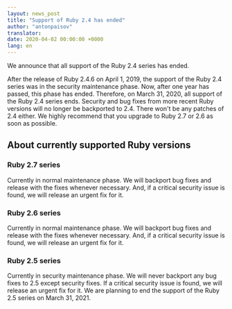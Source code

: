 ```yaml
---
layout: news_post
title: "Support of Ruby 2.4 has ended"
author: "antonpaisov"
translator:
date: 2020-04-02 00:00:00 +0000
lang: en
---
```


We announce that all support of the Ruby 2.4 series has ended.

After the release of Ruby 2.4.6 on April 1, 2019,
the support of the Ruby 2.4 series was in the security maintenance phase.
Now, after one year has passed, this phase has ended.
Therefore, on March 31, 2020, all support of the Ruby 2.4 series ends.
Security and bug fixes from more recent Ruby versions will no longer be
backported to 2.4. There won't be any patches of 2.4 either.
We highly recommend that you upgrade to Ruby 2.7 or 2.6 as soon as possible.

## About currently supported Ruby versions

### Ruby 2.7 series

Currently in normal maintenance phase.
We will backport bug fixes and release with the fixes whenever necessary.
And, if a critical security issue is found, we will release an urgent fix
for it.

### Ruby 2.6 series

Currently in normal maintenance phase.
We will backport bug fixes and release with the fixes whenever necessary.
And, if a critical security issue is found, we will release an urgent fix
for it.

### Ruby 2.5 series

Currently in security maintenance phase.
We will never backport any bug fixes to 2.5 except security fixes.
If a critical security issue is found, we will release an urgent fix for it.
We are planning to end the support of the Ruby 2.5 series on March 31, 2021.
